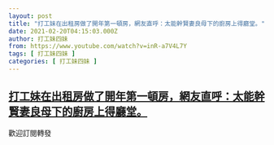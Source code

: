 ```yaml
---
layout: post
title: "打工妹在出租房做了開年第一頓房，網友直呼：太能幹賢妻良母下的廚房上得廳堂。"
date: 2021-02-20T04:15:03.000Z
author: 打工妹四妹
from: https://www.youtube.com/watch?v=inR-a7V4L7Y
tags: [ 打工妹四妹 ]
categories: [ 打工妹四妹 ]
---
```

<!--1613794503000-->
[打工妹在出租房做了開年第一頓房，網友直呼：太能幹賢妻良母下的廚房上得廳堂。](https://www.youtube.com/watch?v=inR-a7V4L7Y)
------

<div>
歡迎訂閱轉發
</div>
